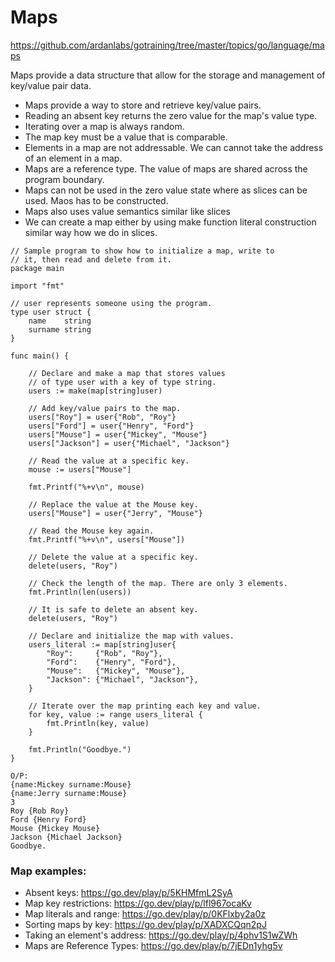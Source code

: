 # Maps
https://github.com/ardanlabs/gotraining/tree/master/topics/go/language/maps

Maps provide a data structure that allow for the storage and management of key/value pair data.

- Maps provide a way to store and retrieve key/value pairs.
- Reading an absent key returns the zero value for the map's value type.
- Iterating over a map is always random.
- The map key must be a value that is comparable.
- Elements in a map are not addressable. We can cannot take the address of an element in a map. 
- Maps are a reference type. The value of maps are shared across the program boundary.
- Maps can not be used in the zero value state where as slices can be used. Maos has to be constructed.
- Maps also uses value semantics similar like slices
- We can create a map either by using make function literal construction similar way how we do in slices.

```
// Sample program to show how to initialize a map, write to
// it, then read and delete from it.
package main

import "fmt"

// user represents someone using the program.
type user struct {
	name    string
	surname string
}

func main() {

	// Declare and make a map that stores values
	// of type user with a key of type string.
	users := make(map[string]user)

	// Add key/value pairs to the map.
	users["Roy"] = user{"Rob", "Roy"}
	users["Ford"] = user{"Henry", "Ford"}
	users["Mouse"] = user{"Mickey", "Mouse"}
	users["Jackson"] = user{"Michael", "Jackson"}

	// Read the value at a specific key.
	mouse := users["Mouse"]

	fmt.Printf("%+v\n", mouse)

	// Replace the value at the Mouse key.
	users["Mouse"] = user{"Jerry", "Mouse"}

	// Read the Mouse key again.
	fmt.Printf("%+v\n", users["Mouse"])

	// Delete the value at a specific key.
	delete(users, "Roy")

	// Check the length of the map. There are only 3 elements.
	fmt.Println(len(users))

	// It is safe to delete an absent key.
	delete(users, "Roy")

    // Declare and initialize the map with values.
	users_literal := map[string]user{
		"Roy":     {"Rob", "Roy"},
		"Ford":    {"Henry", "Ford"},
		"Mouse":   {"Mickey", "Mouse"},
		"Jackson": {"Michael", "Jackson"},
	}

	// Iterate over the map printing each key and value.
	for key, value := range users_literal {
		fmt.Println(key, value)
	}

	fmt.Println("Goodbye.")
}

O/P:
{name:Mickey surname:Mouse}
{name:Jerry surname:Mouse}
3
Roy {Rob Roy}
Ford {Henry Ford}
Mouse {Mickey Mouse}
Jackson {Michael Jackson}
Goodbye.
```

### Map examples:

- Absent keys: https://go.dev/play/p/5KHMfmL2SyA
- Map key restrictions: https://go.dev/play/p/lfl967ocaKv 
- Map literals and range: https://go.dev/play/p/0KFlxby2a0z
- Sorting maps by key: https://go.dev/play/p/XADXCQqn2pJ
- Taking an element's address: https://go.dev/play/p/4phv1S1wZWh
- Maps are Reference Types: https://go.dev/play/p/7jEDn1yhg5v
